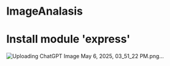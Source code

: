 # ImageAnalasis

# Install module 'express'

![Uploading ChatGPT Image May 6, 2025, 03_51_22 PM.png…]()
